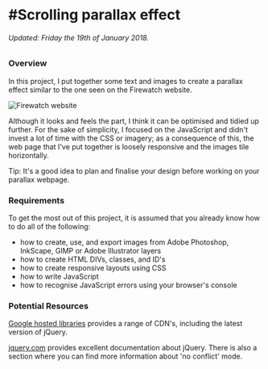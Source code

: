 #Scrolling parallax effect
===================================
###### Updated: Friday the 19th of January 2018.

### Overview
In this project, I put together some text and images to create a parallax effect similar to the one seen on the Firewatch website. 

![Firewatch website](http://cloud-3.steamusercontent.com/ugc/397833649942025956/B5E944AC4358BA562E24CF270F032975712C669D/)

Although it looks and feels the part, I think it can be optimised and tidied up further. For the sake of simplicity, I focused on the JavaScript and didn't invest a lot of time with the CSS or imagery; as a consequence of this, the web page that I've put together is loosely responsive and the images tile horizontally.

Tip: It's a good idea to plan and finalise your design before working on your parallax webpage.

### Requirements
To get the most out of this project, it is assumed that you already know how to do all of the following: 
- how to create, use, and export images from Adobe Photoshop, InkScape, GIMP or Adobe Illustrator layers 
- how to create HTML DIVs, classes, and ID's
- how to create responsive layouts using CSS
- how to write JavaScript
- how to recognise JavaScript errors using your browser's console

### Potential Resources
[Google hosted libraries](https://developers.google.com/speed/libraries/)
 provides a range of CDN's, including the latest version of jQuery.

[jquery.com](http://jquery.com/)
 provides excellent documentation about jQuery. There is also a section where you can find more information about 'no conflict' mode.